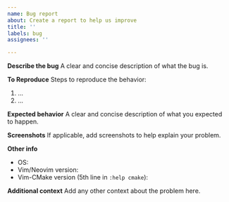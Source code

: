 ```yaml
---
name: Bug report
about: Create a report to help us improve
title: ''
labels: bug
assignees: ''

---
```


**Describe the bug**
A clear and concise description of what the bug is.

**To Reproduce**
Steps to reproduce the behavior:
1. ...
2. ...

**Expected behavior**
A clear and concise description of what you expected to happen.

**Screenshots**
If applicable, add screenshots to help explain your problem.

**Other info**
- OS:
- Vim/Neovim version:
- Vim-CMake version (5th line in `:help cmake`):

**Additional context**
Add any other context about the problem here.
